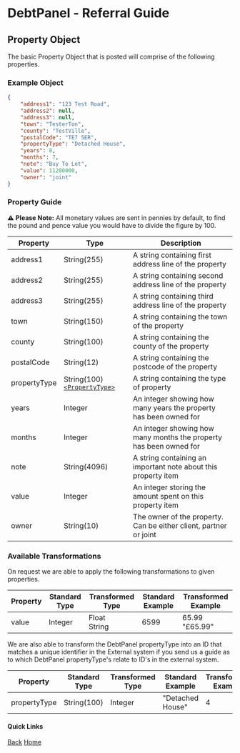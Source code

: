 # DebtPanel - Referral Guide

## Property Object

The basic Property Object that is posted will comprise of the following properties.

### Example Object

``` json
{
    "address1": "123 Test Road",
    "address2": null,
    "address3": null,
    "town": "TesterTon",
    "county": "TestVille",
    "postalCode": "TE7 5ER",
    "propertyType": "Detached House",
    "years": 8,
    "months": 7,
    "note": "Buy To Let",
    "value": 11200000,
    "owner": "joint"
}
```

### Property Guide

:warning: **Please Note:** All monetary values are sent in pennies by default, to find the pound and pence value you would have to divide the figure by 100.

Property | Type | Description
--- | --- | ---
address1 | String(255) | A string containing first address line of the property
address2 | String(255) | A string containing second address line of the property
address3 | String(255) | A string containing third address line of the property
town | String(150) | A string containing the town of the property
county | String(100) | A string containing the county of the property
postalCode | String(12) | A string containing the postcode of the property
propertyType | String(100)[`<PropertyType>`](../types/property.md) | A string containing the type of property
years | Integer | An integer showing how many years the property has been owned for
months | Integer | An integer showing how many months the property has been owned for
note | String(4096) | A string containing an important note about this property item
value | Integer | An integer storing the amount spent on this property item
owner | String(10) | The owner of the property. Can be either client, partner or joint

### Available Transformations

On request we are able to apply the following transformations to given properties.

Property | Standard Type | Transformed Type | Standard Example | Transformed Example
--- | --- | --- | --- | ---
value | Integer | Float<br />String | 6599 | 65.99<br />"£65.99"

We are also able to transform the DebtPanel propertyType into an ID that matches a unique identifier in the External system if you send us a guide as to which DebtPanel propertyType's relate to ID's in the external system.

Property | Standard Type | Transformed Type | Standard Example | Transformed Example
--- | --- | --- | --- | ---
propertyType | String(100) | Integer | "Detached House" | 4


#### Quick Links

[Back](client.md) [Home](../readme.md)
